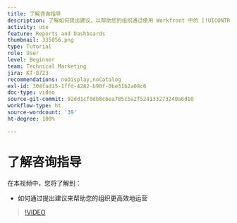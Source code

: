 ```yaml
---
title: 了解咨询指导
description: 了解如何提出建议，以帮助您的组织通过使用 Workfront 中的 [!UICONTROL Enhanced analytics] 来提高运营效率。
activity: use
feature: Reports and Dashboards
thumbnail: 335056.png
type: Tutorial
role: User
level: Beginner
team: Technical Marketing
jira: KT-8723
recommendations: noDisplay,noCatalog
exl-id: 304fad15-1ffd-4282-b90f-0be31b2a08c6
doc-type: video
source-git-commit: 92dd1cf0db8c6ea785cba2f524133273240a6d10
workflow-type: ht
source-wordcount: '39'
ht-degree: 100%

---
```


# 了解咨询指导

在本视频中，您将了解到：

* 如何通过提出建议来帮助您的组织更高效地运营

>[!VIDEO](https://video.tv.adobe.com/v/335056/?quality=12&learn=on)
